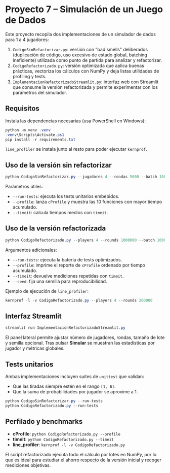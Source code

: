 # Proyecto 7 – Simulación de un Juego de Dados

Este proyecto recopila dos implementaciones de un simulador de dados para 1 a 4 jugadores:

1. `CodigoSinRefactorizar.py`: versión con "bad smells" deliberados (duplicación de código, uso excesivo de estado global, batching ineficiente) utilizada como punto de partida para analizar y refactorizar.
2. `CodigoRefactorizado.py`: versión optimizada que aplica buenas prácticas, vectoriza los cálculos con NumPy y deja listas utilidades de profiling y tests.
3. `ImplementacionRefactorizadoStreamlit.py`: interfaz web con Streamlit que consume la versión refactorizada y permite experimentar con los parámetros del simulador.

## Requisitos

Instala las dependencias necesarias (usa PowerShell en Windows):

```powershell
python -m venv .venv
.venv\Scripts\Activate.ps1
pip install -r requirements.txt
```

`line_profiler` se instala junto al resto para poder ejecutar `kernprof`.

## Uso de la versión sin refactorizar

```powershell
python CodigoSinRefactorizar.py --jugadores 4 --rondas 5000 --batch 1000
```

Parámetros útiles:

- `--run-tests`: ejecuta los tests unitarios embebidos.
- `--profile`: lanza `cProfile` y muestra las 10 funciones con mayor tiempo acumulado.
- `--timeit`: calcula tiempos medios con `timeit`.

## Uso de la versión refactorizada

```powershell
python CodigoRefactorizado.py --players 4 --rounds 1000000 --batch 100000 --timeit
```

Argumentos adicionales:

- `--run-tests`: ejecuta la batería de tests optimizados.
- `--profile`: imprime el reporte de `cProfile` ordenado por tiempo acumulado.
- `--timeit`: devuelve mediciones repetidas con `timeit`.
- `--seed`: fija una semilla para reproducibilidad.

Ejemplo de ejecución de `line_profiler`:

```powershell
kernprof -l -v CodigoRefactorizado.py --players 4 --rounds 200000
```

## Interfaz Streamlit

```powershell
streamlit run ImplementacionRefactorizadoStreamlit.py
```

El panel lateral permite ajustar número de jugadores, rondas, tamaño de lote y semilla opcional. Tras pulsar **Simular** se muestran las estadísticas por jugador y métricas globales.

## Tests unitarios

Ambas implementaciones incluyen suites de `unittest` que validan:

- Que las tiradas siempre estén en el rango `[1, 6]`.
- Que la suma de probabilidades por jugador se aproxime a 1.

```powershell
python CodigoSinRefactorizar.py --run-tests
python CodigoRefactorizado.py --run-tests
```

## Perfilado y benchmarks

- **cProfile**: `python CodigoRefactorizado.py --profile`
- **timeit**: `python CodigoRefactorizado.py --timeit`
- **line_profiler**: `kernprof -l -v CodigoRefactorizado.py`

El script refactorizado ejecuta todo el cálculo por lotes en NumPy, por lo que es ideal para estudiar el ahorro respecto de la versión inicial y recoger mediciones objetivas.
